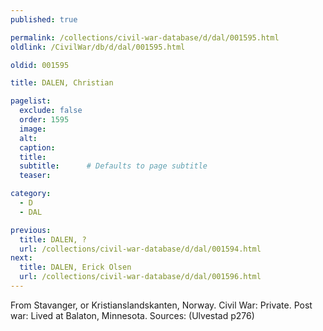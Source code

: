 ```yaml
---
published: true

permalink: /collections/civil-war-database/d/dal/001595.html
oldlink: /CivilWar/db/d/dal/001595.html

oldid: 001595

title: DALEN, Christian

pagelist:
  exclude: false
  order: 1595
  image: 
  alt:
  caption:
  title:
  subtitle:      # Defaults to page subtitle
  teaser:

category: 
  - D 
  - DAL

previous:
  title: DALEN, ?
  url: /collections/civil-war-database/d/dal/001594.html  
next:
  title: DALEN, Erick Olsen
  url: /collections/civil-war-database/d/dal/001596.html   
---
```

From Stavanger, or Kristianslandskanten, Norway. Civil War: Private. Post war: Lived at Balaton, Minnesota. Sources: (Ulvestad p276)
